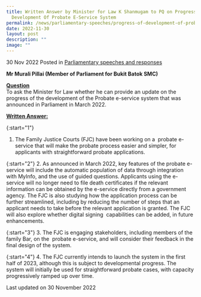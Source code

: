 ```yaml
---
title: Written Answer by Minister for Law K Shanmugam to PQ on Progress Of
  Development Of Probate E-Service System
permalink: /news/parliamentary-speeches/progress-of-development-of-probate-eservice/
date: 2022-11-30
layout: post
description: ""
image: ""
---
```

30 Nov 2022 Posted in [Parliamentary speeches and responses](/news/parliamentary-speeches) 

**Mr Murali Pillai (Member of Parliament for Bukit Batok SMC)**

**<b><u>Question</u></b>** 
<br>To ask the Minister for Law whether he can provide an update on the progress of the development of the Probate e-service system that was announced in Parliament in March 2022.

**<b><u>Written Answer:</u></b>** 

{:start="1"} 
1.  The Family Justice Courts (FJC) have been working on a  probate e-service that will make the probate process easier and simpler, for applicants with straightforward probate applications.

{:start="2"} 
2.  As announced in March 2022, key features of the probate e-service will include the automatic population of data through integration with MyInfo, and the use of guided questions. Applicants using the e-service will no longer need to file death certificates if the relevant information can be obtained by the e-service directly from a government agency. The FJC is also studying how the application process can be further streamlined, including by reducing the number of steps that an applicant needs to take before the relevant application is granted. The FJC will also explore whether digital signing  capabilities can be added, in future enhancements.

{:start="3"} 
3.  The FJC is engaging stakeholders, including members of the family Bar, on the  probate e-service, and will consider their feedback in the final design of the system. 

{:start="4"} 
4.  The FJC currently intends to launch the system in the first half of 2023, although this is subject to developmental progress. The system will initially be used for straightforward probate cases, with capacity progressively ramped up over time.

<p class="right-side-updated">Last updated on 30 November 2022</p>